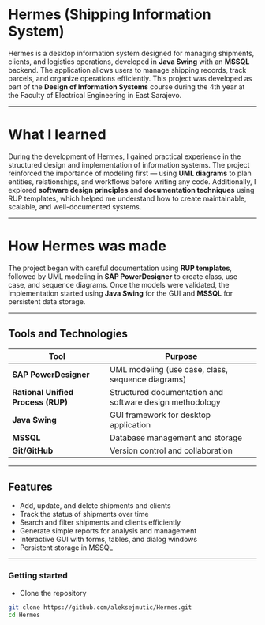 # Hermes (Shipping Information System)

Hermes is a desktop information system designed for managing shipments, clients, and logistics operations, developed in **Java Swing** with an **MSSQL** backend. The application allows users to manage shipping records, track parcels, and organize operations efficiently. This project was developed as part of the **Design of Information Systems** course during the 4th year at the Faculty of Electrical Engineering in East Sarajevo.  

---

# What I learned

During the development of Hermes, I gained practical experience in the structured design and implementation of information systems. The project reinforced the importance of modeling first — using **UML diagrams** to plan entities, relationships, and workflows before writing any code. Additionally, I explored **software design principles** and **documentation techniques** using RUP templates, which helped me understand how to create maintainable, scalable, and well-documented systems.  

---

# How Hermes was made

The project began with careful documentation using **RUP templates**, followed by UML modeling in **SAP PowerDesigner** to create class, use case, and sequence diagrams. Once the models were validated, the implementation started using **Java Swing** for the GUI and **MSSQL** for persistent data storage.  

---

## Tools and Technologies

| Tool | Purpose |
|------|---------|
| **SAP PowerDesigner** | UML modeling (use case, class, sequence diagrams) |
| **Rational Unified Process (RUP)** | Structured documentation and software design methodology |
| **Java Swing** | GUI framework for desktop application |
| **MSSQL** | Database management and storage |
| **Git/GitHub** | Version control and collaboration |

---

## Features

- Add, update, and delete shipments and clients  
- Track the status of shipments over time  
- Search and filter shipments and clients efficiently  
- Generate simple reports for analysis and management  
- Interactive GUI with forms, tables, and dialog windows  
- Persistent storage in MSSQL  

---

### Getting started

- Clone the repository

```bash
git clone https://github.com/aleksejmutic/Hermes.git
cd Hermes
